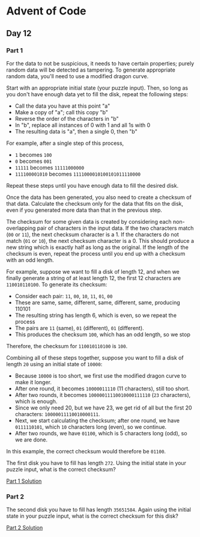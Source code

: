 # Advent of Code
## Day 12

### Part 1
For the data to not be suspicious, it needs to have certain properties; purely random data will be detected as tampering. To generate appropriate random data, you'll need to use a modified dragon curve.

Start with an appropriate initial state (your puzzle input). Then, so long as you don't have enough data yet to fill the disk, repeat the following steps:
* Call the data you have at this point "a"
* Make a copy of "a"; call this copy "b"
* Reverse the order of the characters in "b"
* In "b", replace all instances of 0 with 1 and all 1s with 0
* The resulting data is "a", then a single 0, then "b"

For example, after a single step of this process,
* `1` becomes `100`
* `0` becomes `001`
* `11111` becomes `11111000000`
* `111100001010` becomes `1111000010100101011110000`

Repeat these steps until you have enough data to fill the desired disk.

Once the data has been generated, you also need to create a checksum of that data. Calculate the checksum only for the data that fits on the disk, even if you generated more data than that in the previous step.

The checksum for some given data is created by considering each non-overlapping pair of characters in the input data. If the two characters match (`00` or `11`), the next checksum character is a 1. If the characters do not match (`01` or `10`), the next checksum character is a 0. This should produce a new string which is exactly half as long as the original. If the length of the checksum is even, repeat the process until you end up with a checksum with an odd length.

For example, suppose we want to fill a disk of length 12, and when we finally generate a string of at least length 12, the first 12 characters are `110010110100`. To generate its checksum:
* Consider each pair: `11`, `00`, `10`, `11`, `01`, `00`
* These are same, same, different, same, different, same, producing 110101
* The resulting string has length 6, which is even, so we repeat the process
* The pairs are `11` (same), `01` (different), `01` (different).
* This produces the checksum `100`, which has an odd length, so we stop

Therefore, the checksum for `110010110100` is `100`.

Combining all of these steps together, suppose you want to fill a disk of length `20` using an initial state of `10000`:
* Because `10000` is too short, we first use the modified dragon curve to make it longer.
* After one round, it becomes `10000011110` (11 characters), still too short.
* After two rounds, it becomes `10000011110010000111110` (`23` characters), which is enough.
* Since we only need 20, but we have 23, we get rid of all but the first 20 characters: `10000011110010000111`.
* Next, we start calculating the checksum; after one round, we have `0111110101`, which `10` characters long (even), so we continue.
* After two rounds, we have `01100`, which is 5 characters long (odd), so we are done.

In this example, the correct checksum would therefore be `01100`.

The first disk you have to fill has length `272`. Using the initial state in your puzzle input, what is the correct checksum?

[Part 1 Solution](part1.rb)

### Part 2
The second disk you have to fill has length `35651584`. Again using the initial state in your puzzle input, what is the correct checksum for this disk?

[Part 2 Solution](part2.rb)
